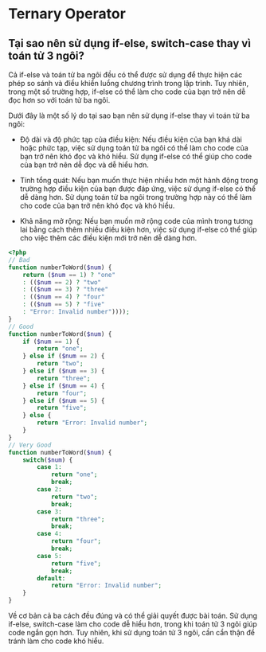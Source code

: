 # Ternary Operator

## Tại sao nên sử dụng if-else, switch-case thay vì toán tử 3 ngôi?

Cả if-else và toán tử ba ngôi đều có thể được sử dụng để thực hiện các phép so sánh và điều khiển luồng chương trình trong lập trình. Tuy nhiên, trong một số trường hợp, if-else có thể làm cho code của bạn trở nên dễ đọc hơn so với toán tử ba ngôi.

Dưới đây là một số lý do tại sao bạn nên sử dụng if-else thay vì toán tử ba ngôi:

- Độ dài và độ phức tạp của điều kiện: Nếu điều kiện của bạn khá dài hoặc phức tạp, việc sử dụng toán tử ba ngôi có thể làm cho code của bạn trở nên khó đọc và khó hiểu. Sử dụng if-else có thể giúp cho code của bạn trở nên dễ đọc và dễ hiểu hơn.

- Tính tổng quát: Nếu bạn muốn thực hiện nhiều hơn một hành động trong trường hợp điều kiện của bạn được đáp ứng, việc sử dụng if-else có thể dễ dàng hơn. Sử dụng toán tử ba ngôi trong trường hợp này có thể làm cho code của bạn trở nên khó đọc và khó hiểu.

- Khả năng mở rộng: Nếu bạn muốn mở rộng code của mình trong tương lai bằng cách thêm nhiều điều kiện hơn, việc sử dụng if-else có thể giúp cho việc thêm các điều kiện mới trở nên dễ dàng hơn.

```php
<?php
// Bad
function numberToWord($num) {
    return ($num == 1) ? "one" 
    : (($num == 2) ? "two" 
    : (($num == 3) ? "three" 
    : (($num == 4) ? "four" 
    : (($num == 5) ? "five" 
    : "Error: Invalid number"))));
}
// Good
function numberToWord($num) {
    if ($num == 1) {
        return "one";
    } else if ($num == 2) {
        return "two";
    } else if ($num == 3) {
        return "three";
    } else if ($num == 4) {
        return "four";
    } else if ($num == 5) {
        return "five";
    } else {
        return "Error: Invalid number";
    }
}
// Very Good
function numberToWord($num) {
    switch($num) {
        case 1:
            return "one";
            break;
        case 2:
            return "two";
            break;
        case 3:
            return "three";
            break;
        case 4:
            return "four";
            break;
        case 5:
            return "five";
            break;
        default:
            return "Error: Invalid number";
    }
}
```

Về cơ bản cả ba cách đều đúng và có thể giải quyết được bài toán. Sử dụng if-else, switch-case làm cho code dễ hiểu hơn, trong khi toán tử 3 ngôi giúp code ngắn gọn hơn. Tuy nhiên, khi sử dụng toán tử 3 ngôi, cần cẩn thận để tránh làm cho code khó hiểu.
